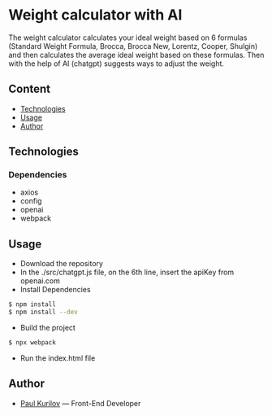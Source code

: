 # Weight calculator with AI
The weight calculator calculates your ideal weight based on 6 formulas (Standard Weight Formula, Brocca, Brocca New, Lorentz, Cooper, Shulgin) and then calculates the average ideal weight based on these formulas. Then with the help of AI (chatgpt) suggests ways to adjust the weight.

## Content
- [Technologies](#Technologies)
- [Usage](#Usage)
- [Author](#Author)

## Technologies
### Dependencies
- axios
- config
- openai
- webpack

## Usage
- Download the repository
- In the ./src/chatgpt.js file, on the 6th line, insert the apiKey from openai.com
- Install Dependencies
```sh
$ npm install
$ npm install --dev
```
- Build the project
```sh
$ npx webpack
```
- Run the index.html file


## Author
- [Paul Kurilov](https://www.linkedin.com/in/paul-kurilov/) — Front-End Developer

